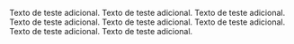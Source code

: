 Texto de teste adicional. 
Texto de teste adicional. 
Texto de teste adicional. 
Texto de teste adicional. 
Texto de teste adicional. 
Texto de teste adicional. 
Texto de teste adicional. 
Texto de teste adicional. 

